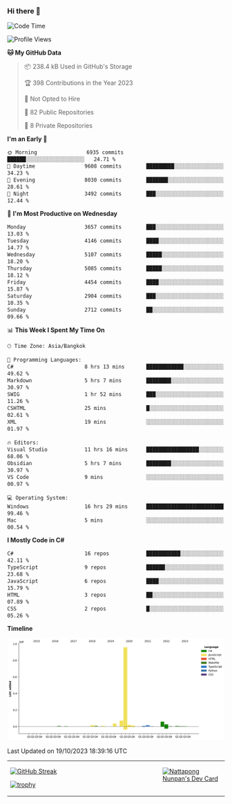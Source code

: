 ### Hi there 👋

<!--START_SECTION:waka-->
![Code Time](http://img.shields.io/badge/Code%20Time-1%2C183%20hrs%208%20mins-blue)

![Profile Views](http://img.shields.io/badge/Profile%20Views-0-blue)

**🐱 My GitHub Data** 

> 📦 238.4 kB Used in GitHub's Storage 
 > 
> 🏆 398 Contributions in the Year 2023
 > 
> 🚫 Not Opted to Hire
 > 
> 📜 82 Public Repositories 
 > 
> 🔑 8 Private Repositories 
 > 
**I'm an Early 🐤** 

```text
🌞 Morning                6935 commits        ██████░░░░░░░░░░░░░░░░░░░   24.71 % 
🌆 Daytime                9608 commits        █████████░░░░░░░░░░░░░░░░   34.23 % 
🌃 Evening                8030 commits        ███████░░░░░░░░░░░░░░░░░░   28.61 % 
🌙 Night                  3492 commits        ███░░░░░░░░░░░░░░░░░░░░░░   12.44 % 
```
📅 **I'm Most Productive on Wednesday** 

```text
Monday                   3657 commits        ███░░░░░░░░░░░░░░░░░░░░░░   13.03 % 
Tuesday                  4146 commits        ████░░░░░░░░░░░░░░░░░░░░░   14.77 % 
Wednesday                5107 commits        █████░░░░░░░░░░░░░░░░░░░░   18.20 % 
Thursday                 5085 commits        █████░░░░░░░░░░░░░░░░░░░░   18.12 % 
Friday                   4454 commits        ████░░░░░░░░░░░░░░░░░░░░░   15.87 % 
Saturday                 2904 commits        ███░░░░░░░░░░░░░░░░░░░░░░   10.35 % 
Sunday                   2712 commits        ██░░░░░░░░░░░░░░░░░░░░░░░   09.66 % 
```


📊 **This Week I Spent My Time On** 

```text
🕑︎ Time Zone: Asia/Bangkok

💬 Programming Languages: 
C#                       8 hrs 13 mins       ████████████░░░░░░░░░░░░░   49.62 % 
Markdown                 5 hrs 7 mins        ████████░░░░░░░░░░░░░░░░░   30.97 % 
SWIG                     1 hr 52 mins        ███░░░░░░░░░░░░░░░░░░░░░░   11.26 % 
CSHTML                   25 mins             █░░░░░░░░░░░░░░░░░░░░░░░░   02.61 % 
XML                      19 mins             ░░░░░░░░░░░░░░░░░░░░░░░░░   01.97 % 

🔥 Editors: 
Visual Studio            11 hrs 16 mins      █████████████████░░░░░░░░   68.06 % 
Obsidian                 5 hrs 7 mins        ████████░░░░░░░░░░░░░░░░░   30.97 % 
VS Code                  9 mins              ░░░░░░░░░░░░░░░░░░░░░░░░░   00.97 % 

💻 Operating System: 
Windows                  16 hrs 29 mins      █████████████████████████   99.46 % 
Mac                      5 mins              ░░░░░░░░░░░░░░░░░░░░░░░░░   00.54 % 
```

**I Mostly Code in C#** 

```text
C#                       16 repos            ███████████░░░░░░░░░░░░░░   42.11 % 
TypeScript               9 repos             ██████░░░░░░░░░░░░░░░░░░░   23.68 % 
JavaScript               6 repos             ████░░░░░░░░░░░░░░░░░░░░░   15.79 % 
HTML                     3 repos             ██░░░░░░░░░░░░░░░░░░░░░░░   07.89 % 
CSS                      2 repos             █░░░░░░░░░░░░░░░░░░░░░░░░   05.26 % 
```



**Timeline**

![Lines of Code chart](https://raw.githubusercontent.com/aixasz/aixasz/main/assets/bar_graph.png)


 Last Updated on 19/10/2023 18:39:16 UTC
<!--END_SECTION:waka-->

<table>
<tr>
<td width="70%" valign="top">
 
 [![GitHub Streak](http://github-readme-streak-stats.herokuapp.com?user=aixasz&theme=github-dark&hide_border=true&date_format=%5BY%20%5DM%20j)](https://git.io/streak-stats)

 [![trophy](https://github-profile-trophy.vercel.app/?username=aixasz&theme=onedark)](https://github.com/ryo-ma/github-profile-trophy)
 </td>
<td width="30%" valign="top">
 
<a href="https://app.daily.dev/aixasz"><img src="https://api.daily.dev/devcards/403207936e6547c9a85ea449e9f3abe8.png?r=re8" alt="Nattapong Nunpan's Dev Card"/></a>

 </td>
</tr>
</table>
 
